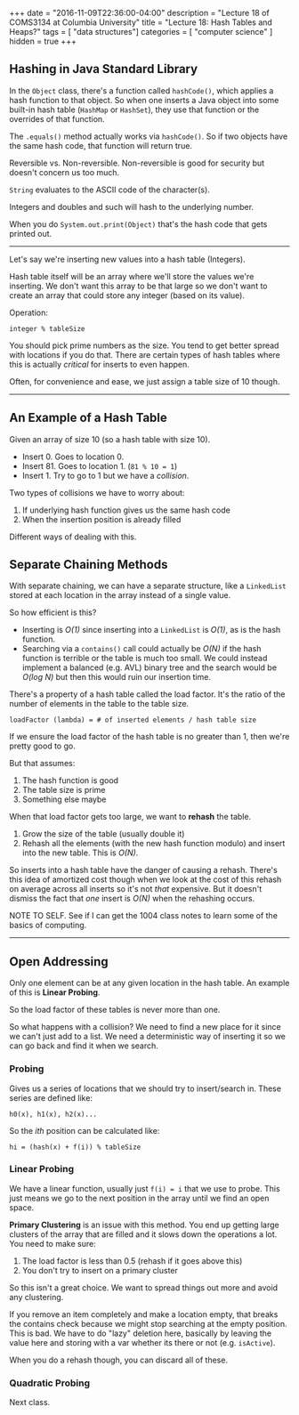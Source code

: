 +++
date = "2016-11-09T22:36:00-04:00"
description = "Lecture 18 of COMS3134 at Columbia University"
title = "Lecture 18: Hash Tables and Heaps?"
tags = [ "data structures"]
categories = [ "computer science" ]
hidden = true
+++

## Hashing in Java Standard Library

In the `Object` class, there's a function called `hashCode()`, which applies
a hash function to that object.  So when one inserts a Java object into some
built-in hash table (`HashMap` or `HashSet`), they use that function or the
overrides of that function.

The `.equals()` method actually works via `hashCode()`.  So if two objects have
the same hash code, that function will return true.

Reversible vs. Non-reversible.  Non-reversible is good for security but doesn't
concern us too much.

`String` evaluates to the ASCII code of the character(s).

Integers and doubles and such will hash to the underlying number.

When you do `System.out.print(Object)` that's the hash code that gets printed
out.

---

Let's say we're inserting new values into a hash table (Integers).

Hash table itself will be an array where we'll store the values we're
inserting.  We don't want this array to be that large so we don't want to
create an array that could store any integer (based on its value).

Operation:

`integer % tableSize`

You should pick prime numbers as the size.  You tend to get better spread with
locations if you do that.  There are certain types of hash tables where this is
actually *critical* for inserts to even happen.

Often, for convenience and ease, we just assign a table size of 10 though.

---

## An Example of a Hash Table

Given an array of size 10 (so a hash table with size 10).

  * Insert 0.  Goes to location 0.
  * Insert 81.  Goes to location 1.  (`81 % 10 = 1`)
  * Insert 1.  Try to go to 1 but we have a *collision*.

Two types of collisions we have to worry about:

  1. If underlying hash function gives us the same hash code
  2. When the insertion position is already filled

Different ways of dealing with this.

## Separate Chaining Methods

With separate chaining, we can have a separate structure, like a `LinkedList`
stored at each location in the array instead of a single value.

So how efficient is this?

  * Inserting is *O(1)* since inserting into a `LinkedList` is *O(1)*, as is the
    hash function.
  * Searching via a `contains()` call could actually be *O(N)* if the hash
    function is terrible or the table is much too small.  We could instead
    implement a balanced (e.g. AVL) binary tree and the search would be
    *O(log N)* but then this would ruin our insertion time.

There's a property of a hash table called the load factor.  It's the ratio of
the number of elements in the table to the table size.

`loadFactor (lambda) = # of inserted elements / hash table size`

If we ensure the load factor of the hash table is no greater than 1, then we're
pretty good to go.

But that assumes:

  1. The hash function is good
  2. The table size is prime
  3. Something else maybe

When that load factor gets too large, we want to **rehash** the table.

  1. Grow the size of the table (usually double it)
  2. Rehash all the elements (with the new hash function modulo) and insert
     into the new table.  This is *O(N)*.

So inserts into a hash table have the danger of causing a rehash.  There's this
idea of amortized cost though when we look at the cost of this rehash on
average across all inserts so it's not *that* expensive.  But it doesn't
dismiss the fact that *one* insert is *O(N)* when the rehashing occurs.

NOTE TO SELF.  See if I can get the 1004 class notes to learn some of the
basics of computing.

---

## Open Addressing

Only one element can be at any given location in the hash table.  An example
of this is **Linear Probing**.

So the load factor of these tables is never more than one.

So what happens with a collision?  We need to find a new place for it since we
can't just add to a list.  We need a deterministic way of inserting it so we
can go back and find it when we search.

### Probing

Gives us a series of locations that we should try to insert/search in. These
series are defined like:

`h0(x), h1(x), h2(x)...`

So the *ith* position can be calculated like:

`hi = (hash(x) + f(i)) % tableSize`

### Linear Probing

We have a linear function, usually just `f(i) = i` that we use to probe. This
just means we go to the next position in the array until we find an open space.

**Primary Clustering** is an issue with this method.  You end up getting large
clusters of the array that are filled and it slows down the operations a lot.
You need to make sure:

  1. The load factor is less than 0.5 (rehash if it goes above this)
  2. You don't try to insert on a primary cluster

So this isn't a great choice.  We want to spread things out more and avoid any
clustering.

If you remove an item completely and make a location empty, that breaks the
contains check because we might stop searching at the empty position.  This is
bad.  We have to do "lazy" deletion here, basically by leaving the value here
and storing with a var whether its there or not (e.g. `isActive`).

When you do a rehash though, you can discard all of these.

### Quadratic Probing

Next class.


